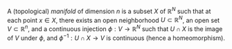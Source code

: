 A (topological) *manifold* of dimension $n$ is a subset $X$ of $\mathbb{R}^N$ such that at each point $x \in X$, there exists an open neighborhood $U \subset \mathbb{R}^N$, an open set $V \subset \mathbb{R}^n$, and a continuous injection $\phi: V \to \mathbb{R}^N$ such that $U \cap X$ is the image of $V$ under $\phi$, and $\phi^{-1}: U \cap X \to V$ is continuous (hence a homeomorphism).

